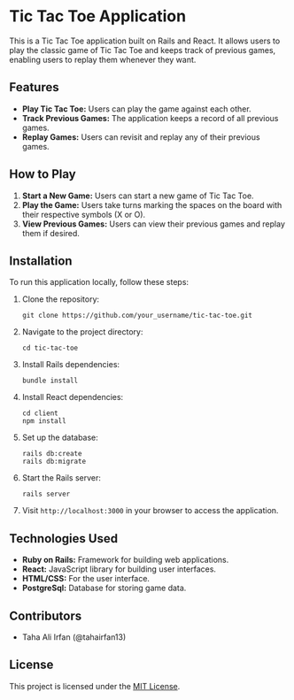 # Tic Tac Toe Application

This is a Tic Tac Toe application built on Rails and React. It allows users to play the classic game of Tic Tac Toe and keeps track of previous games, enabling users to replay them whenever they want.

## Features

- **Play Tic Tac Toe:** Users can play the game against each other.
- **Track Previous Games:** The application keeps a record of all previous games.
- **Replay Games:** Users can revisit and replay any of their previous games.

## How to Play

1. **Start a New Game:** Users can start a new game of Tic Tac Toe.
2. **Play the Game:** Users take turns marking the spaces on the board with their respective symbols (X or O).
3. **View Previous Games:** Users can view their previous games and replay them if desired.

## Installation

To run this application locally, follow these steps:

1. Clone the repository:

    ```
    git clone https://github.com/your_username/tic-tac-toe.git
    ```

2. Navigate to the project directory:

    ```
    cd tic-tac-toe
    ```

3. Install Rails dependencies:

    ```
    bundle install
    ```

4. Install React dependencies:

    ```
    cd client
    npm install
    ```

5. Set up the database:

    ```
    rails db:create
    rails db:migrate
    ```

6. Start the Rails server:

    ```
    rails server
    ```

7. Visit `http://localhost:3000` in your browser to access the application.

## Technologies Used

- **Ruby on Rails:** Framework for building web applications.
- **React:** JavaScript library for building user interfaces.
- **HTML/CSS:** For the user interface.
- **PostgreSql:** Database for storing game data.

## Contributors

- Taha Ali Irfan (@tahairfan13)

## License

This project is licensed under the [MIT License](LICENSE).
